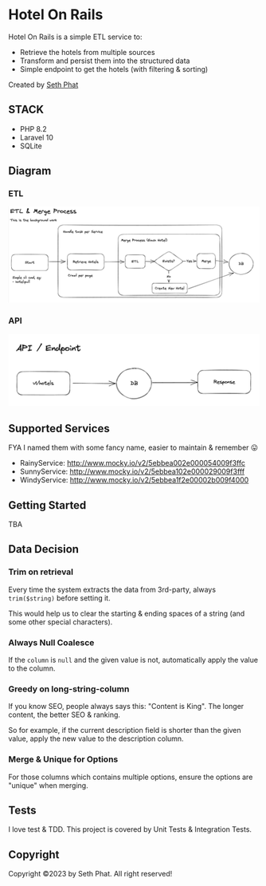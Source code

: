 # Hotel On Rails

Hotel On Rails is a simple ETL service to:

- Retrieve the hotels from multiple sources
- Transform and persist them into the structured data
- Simple endpoint to get the hotels (with filtering & sorting)

Created by [Seth Phat](https://github.com/sethsandaru)

## STACK
- PHP 8.2
- Laravel 10
- SQLite

## Diagram

### ETL

![etl](./docs/etl-process.png)

### API

![api](./docs/api.png)

## Supported Services

FYA I named them with some fancy name, easier to maintain & remember 😛

- RainyService: http://www.mocky.io/v2/5ebbea002e000054009f3ffc
- SunnyService: http://www.mocky.io/v2/5ebbea102e000029009f3fff
- WindyService: http://www.mocky.io/v2/5ebbea1f2e00002b009f4000

## Getting Started

TBA

## Data Decision

### Trim on retrieval

Every time the system extracts the data from 3rd-party, always `trim($string)` before setting it.

This would help us to clear the starting & ending spaces of a string (and some other special characters).

### Always Null Coalesce

If the `column` is `null` and the given value is not, automatically apply the value to the column.

### Greedy on long-string-column

If you know SEO, people always says this: "Content is King". The longer content, the better SEO & ranking.

So for example, if the current description field is shorter than the given value, apply the new value to the description column.

### Merge & Unique for Options

For those columns which contains multiple options, ensure the options are "unique" when merging.

## Tests

I love test & TDD. This project is covered by Unit Tests & Integration Tests.

## Copyright

Copyright ©️2023 by Seth Phat. All right reserved!
